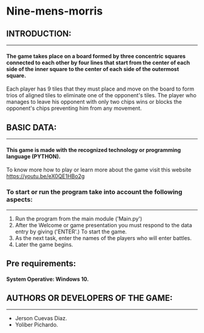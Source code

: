 # Nine-mens-morris
## INTRODUCTION:
***

#### The game takes place on a board formed by three concentric squares connected to each other by four lines that start from the center of each side of the inner square to the center of each side of the outermost square.
Each player has 9 tiles that they must place and move on the board to form trios of aligned tiles to eliminate one of the opponent's tiles. The player who manages to leave his opponent with only two chips wins or blocks the opponent's chips preventing him from any movement.
## BASIC DATA:
***

#### This game is made with the recognized technology or programming language (PYTHON).
To know more how to play or learn more about the game visit this website https://youtu.be/eX0QE1HBo2g
### To start or run the program take into account the following aspects:
***

1. Run the program from the main module ('Main.py')
2. After the Welcome or game presentation you must respond to the data entry by giving ('ENTER'.) To start the game.
3. As the next task, enter the names of the players who will enter battles.
4. Later the game begins.
## Pre requirements:
#### System Operative: Windows 10.
## AUTHORS OR DEVELOPERS OF THE GAME:
***

 * Jerson Cuevas Diaz.
 * Yoliber Pichardo.

